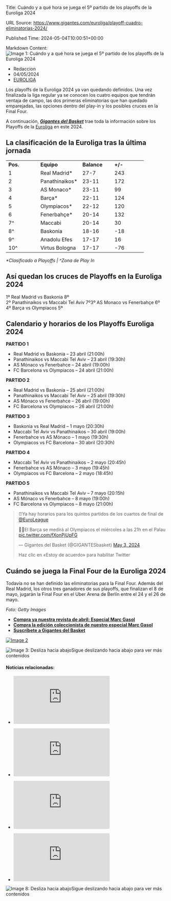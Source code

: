 Title: Cuándo y a qué hora se juega el 5º partido de los playoffs de la Euroliga 2024

URL Source: https://www.gigantes.com/euroliga/playoff-cuadro-eliminatorias-2024/

Published Time: 2024-05-04T10:00:51+00:00

Markdown Content:
![Image 1: Cuándo y a qué hora se juega el 5º partido de los playoffs de la Euroliga 2024](https://www.gigantes.com/wp-content/uploads/2024/04/nico-laprovittola-scaled-e1713991634928.jpeg)

*   Redaccion
*   04/05/2024
*   [EUROLIGA](https://www.gigantes.com/euroliga/"CortosdeEUROLIGA")

Los playoffs de la Euroliga 2024 ya van quedando definidos. Una vez finalizada la liga regular ya se conocen los cuatro equipos que tendrán ventaja de campo, las dos primeras eliminatorias que han quedado emparejadas, las opciones dentro del play-in y los posibles cruces en la Final Four.

A continuación, **[_Gigantes del Basket_](https://www.gigantes.com/)** trae toda la información sobre los Playoffs de la [Euroliga](https://www.gigantes.com/euroliga/) en este 2024.

La clasificación de la Euroliga tras la última jornada
------------------------------------------------------

<table dir="ltr" data-sheets-root="1"><colgroup><col width="100"> <col width="100"> <col width="100"> <col width="100"></colgroup><tbody><tr><td data-sheets-value="{&quot;1&quot;:2,&quot;2&quot;:&quot;Pos.&quot;}"><strong>Pos.</strong></td><td data-sheets-value="{&quot;1&quot;:2,&quot;2&quot;:&quot;Equipo&quot;}"><strong>Equipo</strong></td><td data-sheets-value="{&quot;1&quot;:2,&quot;2&quot;:&quot;Balance&quot;}"><strong>Balance</strong></td><td data-sheets-value="{&quot;1&quot;:2,&quot;2&quot;:&quot;Average&quot;}"><strong>+/-</strong></td></tr><tr><td data-sheets-value="{&quot;1&quot;:3,&quot;3&quot;:1}">1</td><td data-sheets-value="{&quot;1&quot;:2,&quot;2&quot;:&quot;Real Madrid*&quot;}">Real Madrid*</td><td data-sheets-value="{&quot;1&quot;:3,&quot;3&quot;:45469}" data-sheets-numberformat="{&quot;1&quot;:5,&quot;2&quot;:&quot;d-m&quot;,&quot;3&quot;:1}">27-7</td><td data-sheets-value="{&quot;1&quot;:3,&quot;3&quot;:245}" data-sheets-formula="=245">243</td></tr><tr><td data-sheets-value="{&quot;1&quot;:3,&quot;3&quot;:2}">2</td><td data-sheets-value="{&quot;1&quot;:2,&quot;2&quot;:&quot;Mónaco*&quot;}">Panathinaikos*</td><td data-sheets-value="{&quot;1&quot;:3,&quot;3&quot;:45618}" data-sheets-numberformat="{&quot;1&quot;:5,&quot;2&quot;:&quot;d-m&quot;,&quot;3&quot;:1}">23-11</td><td data-sheets-value="{&quot;1&quot;:3,&quot;3&quot;:95}">172</td></tr><tr><td data-sheets-value="{&quot;1&quot;:3,&quot;3&quot;:3}">3</td><td data-sheets-value="{&quot;1&quot;:2,&quot;2&quot;:&quot;Barça*&quot;}">AS Monaco*</td><td data-sheets-value="{&quot;1&quot;:3,&quot;3&quot;:45618}" data-sheets-numberformat="{&quot;1&quot;:5,&quot;2&quot;:&quot;d-m&quot;,&quot;3&quot;:1}">23-11</td><td data-sheets-value="{&quot;1&quot;:3,&quot;3&quot;:124}">99</td></tr><tr><td data-sheets-value="{&quot;1&quot;:3,&quot;3&quot;:4}">4</td><td data-sheets-value="{&quot;1&quot;:2,&quot;2&quot;:&quot;Panathinaikos*&quot;}">Barça*</td><td data-sheets-value="{&quot;1&quot;:3,&quot;3&quot;:45617}" data-sheets-numberformat="{&quot;1&quot;:5,&quot;2&quot;:&quot;d-m&quot;,&quot;3&quot;:1}">22-11</td><td data-sheets-value="{&quot;1&quot;:3,&quot;3&quot;:156}">124</td></tr><tr><td data-sheets-value="{&quot;1&quot;:3,&quot;3&quot;:5}">5</td><td data-sheets-value="{&quot;1&quot;:2,&quot;2&quot;:&quot;Olympiacos*&quot;}">Olympiacos*</td><td data-sheets-value="{&quot;1&quot;:3,&quot;3&quot;:45647}" data-sheets-numberformat="{&quot;1&quot;:5,&quot;2&quot;:&quot;d-m&quot;,&quot;3&quot;:1}">22-12</td><td data-sheets-value="{&quot;1&quot;:3,&quot;3&quot;:117}">120</td></tr><tr><td data-sheets-value="{&quot;1&quot;:3,&quot;3&quot;:6}">6</td><td data-sheets-value="{&quot;1&quot;:2,&quot;2&quot;:&quot;Fenerbahce*&quot;}">Fenerbahçe*</td><td data-sheets-value="{&quot;1&quot;:3,&quot;3&quot;:45646}" data-sheets-numberformat="{&quot;1&quot;:5,&quot;2&quot;:&quot;d-m&quot;,&quot;3&quot;:1}">20-14</td><td data-sheets-value="{&quot;1&quot;:3,&quot;3&quot;:137}">132</td></tr><tr><td data-sheets-value="{&quot;1&quot;:2,&quot;2&quot;:&quot;7^&quot;}">7^</td><td data-sheets-value="{&quot;1&quot;:2,&quot;2&quot;:&quot;Maccabi&quot;}">Maccabi</td><td data-sheets-value="{&quot;1&quot;:2,&quot;2&quot;:&quot;19-14&quot;}">20-14</td><td data-sheets-value="{&quot;1&quot;:3,&quot;3&quot;:24}">30</td></tr><tr><td data-sheets-value="{&quot;1&quot;:2,&quot;2&quot;:&quot;8^&quot;}">8^</td><td data-sheets-value="{&quot;1&quot;:2,&quot;2&quot;:&quot;Virtus&quot;}">Baskonia</td><td data-sheets-value="{&quot;1&quot;:2,&quot;2&quot;:&quot;17-15&quot;}">18-16</td><td data-sheets-value="{&quot;1&quot;:3,&quot;3&quot;:-57}">-18</td></tr><tr><td data-sheets-value="{&quot;1&quot;:2,&quot;2&quot;:&quot;9^&quot;}">9^</td><td data-sheets-value="{&quot;1&quot;:2,&quot;2&quot;:&quot;Baskonia&quot;}">Anadolu Efes</td><td data-sheets-value="{&quot;1&quot;:2,&quot;2&quot;:&quot;16-16&quot;}">17-17</td><td data-sheets-value="{&quot;1&quot;:3,&quot;3&quot;:-26}">16</td></tr><tr><td data-sheets-value="{&quot;1&quot;:2,&quot;2&quot;:&quot;10^&quot;}">10^</td><td data-sheets-value="{&quot;1&quot;:2,&quot;2&quot;:&quot;Anadolu Efes&quot;}">Virtus Bologna</td><td data-sheets-value="{&quot;1&quot;:2,&quot;2&quot;:&quot;15-17&quot;}">17-17</td><td data-sheets-value="{&quot;1&quot;:3,&quot;3&quot;:-31}">-76</td></tr></tbody></table>

_\*Clasificado a Playoffs | ^Zona de Play In_

Así quedan los cruces de Playoffs en la Euroliga 2024
-----------------------------------------------------

1º Real Madrid vs Baskonia 8º  
2º Panathinaikos vs Maccabi Tel Aviv 7º3º AS Monaco vs Fenerbahçe 6º  
4º Barça vs Olympiacos 5º

Calendario y horarios de los Playoffs Euroliga 2024
---------------------------------------------------

**PARTIDO 1**

*   Real Madrid vs Baskonia – 23 abril (21:00h)
*   Panathinaikos vs Maccabi Tel Aviv – 23 abril (19:30h)
*   AS Mónaco vs Fenerbahce – 24 abril (19:00h)
*   FC Barcelona vs Olympiacos – 24 abril (21:00h)

**PARTIDO 2**

*   Real Madrid vs Baskonia – 25 abril (21:00h)
*   Panathinaikos vs Maccabi Tel Aviv – 25 abril (19:30h)
*   AS Mónaco vs Fenerbahce – 26 abril (19:00h)
*   FC Barcelona vs Olympiacos – 26 abril (21:00h)

**PARTIDO 3**

*   Baskonia vs Real Madrid – 1 mayo (20:30h)
*   Maccabi Tel Aviv vs Panathinaikos – 30 abril (19:00h)
*   Fenerbahce vs AS Mónaco – 1 mayo (19:30h)
*   Olympiacos vs FC Barcelona – 30 abril (20:30h)

**PARTIDO 4**

*   Maccabi Tel Aviv vs Panathinaikos – 2 mayo (20:45h)
*   Fenerbahce vs AS Mónaco – 3 mayo (19:45h)
*   Olympiacos vs FC Barcelona – 2 mayo (18:45h)

**PARTIDO 5**

*   Panathinaikos vs Maccabi Tel Aviv – 7 mayo (20:15h)
*   AS Mónaco vs Fenerbahce – 8 mayo (19:00h)
*   FC Barcelona vs Olympiacos – 8 mayo (21:00h)

> ⏰Ya hay horarios para los quintos partidos de los cuartos de final de [@EuroLeague](https://twitter.com/EuroLeague?ref_src=twsrc%5Etfw)
> 
> 🔴🔵El Barça se medirá al Olympiacos el miércoles a las 21h en el Palau [pic.twitter.com/fXonPjUpFG](https://t.co/fXonPjUpFG)
> 
> — Gigantes del Basket (@GIGANTESbasket) [May 3, 2024](https://twitter.com/GIGANTESbasket/status/1786311301616067017?ref_src=twsrc%5Etfw)
> 
> Haz clic en «Estoy de acuerdo» para habilitar Twitter 

Cuándo se juega la Final Four de la Euroliga 2024
-------------------------------------------------

Todavía no se han definido las eliminatorias para la Final Four. Además del Real Madrid, los otros tres ganadores de sus playoffs, que finalizan el 8 de mayo, jugarán la Final Four en el Uber Arena de Berlín entre el 24 y el 26 de mayo.

_Foto: Getty Images_

*   [**Compra ya nuestra revista de abril: Especial Marc Gasol**](https://www.gigantes.com/tienda/hemeroteca/marc-gasol-unico-no-1-543-abril-2024/)
*   [**Compra la edición coleccionista de nuestro especial Marc Gasol**](https://www.gigantes.com/tienda/revistas-especiales/especial-marc-gasol-edicion-numerada-no-1-543-abril-2024-reserva/)
*   **[Suscríbete a Gigantes del Basket](https://www.gigantes.com/tienda/suscripciones)**

[![Image 2](https://www.gigantes.com/wp-content/uploads/2024/03/INSTAGRAM-3-copia.jpg)](https://www.gigantes.com/tienda/ultimos-numeros/)

![Image 3: Desliza hacia abajo](https://www.gigantes.com/wp-content/uploads/2024/01/mano.png)Sigue deslizando hacia abajo para ver más contenidos

#### Noticias relacionadas:

*   [![Image 4: El lamentable enfrentamiento de aficionados del Fenerbahce con jugadores del Mónaco:](https://www.gigantes.com/wp-content/plugins/igit-related-posts-with-thumb-images-after-posts/timthumb.php?src=/wp-content/uploads/2024/05/GettyImages-2150739744-e1714813745941-130x130.jpg&w=121&h=121&zc=0)](https://www.gigantes.com/euroliga/fenerbahce-monaco-enfrentamiento-aficionados/)

*   [![Image 5: Las palabras de Roger Grimau tras la dura derrota del Barça ante el Olympiacos](https://www.gigantes.com/wp-content/plugins/igit-related-posts-with-thumb-images-after-posts/timthumb.php?src=/wp-content/uploads/2024/05/roger-grimau-e1714675778828-130x130.jpeg&w=121&h=121&zc=0)](https://www.gigantes.com/euroliga/roger-grimau-rueda-prensa-derrota-barca-olympiacos/)

*   [![Image 6: El Olympiacos arrasa y lleva al Barça al 5º partido en el Palau](https://www.gigantes.com/wp-content/plugins/igit-related-posts-with-thumb-images-after-posts/timthumb.php?src=/wp-content/uploads/2024/05/willy-hernangomez-scaled-e1714673152955-130x130.jpeg&w=121&h=121&zc=0)](https://www.gigantes.com/euroliga/olympiacos-barca-resultado-resumen-cronica-playoffs/)

*   [![Image 7: Las palabras de Dusko Ivanovic tras la eliminación del Baskonia en los playoffs](https://www.gigantes.com/wp-content/plugins/igit-related-posts-with-thumb-images-after-posts/timthumb.php?src=/wp-content/uploads/2024/03/GettyImages-2076707824-130x130.jpg&w=121&h=121&zc=0)](https://www.gigantes.com/euroliga/dusko-ivanovic-palabras-rueda-prensa-baskonia-real-madrid/)


![Image 8: Desliza hacia abajo](https://www.gigantes.com/wp-content/uploads/2024/01/mano.png)Sigue deslizando hacia abajo para ver más contenidos
